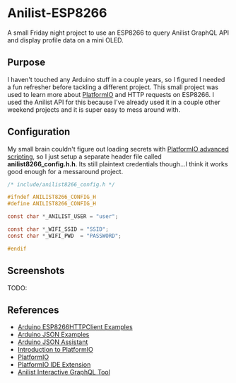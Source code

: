 # Anilist-ESP8266

A small Friday night project to use an ESP8266 to query Anilist GraphQL API and display profile data on a mini OLED.


## Purpose
I haven't touched any Arduino stuff in a couple years, so I figured I needed a fun refresher before tackling a different project. This small project was used to learn more about [PlatformIO](https://platformio.org/) and HTTP requests on ESP8266.
I used the Anilist API for this because I've already used it in a couple other weekend projects and it is super easy to mess around with.


## Configuration
My small brain couldn't figure out loading secrets with [PlatformIO advanced scripting](https://docs.platformio.org/en/latest/projectconf/advanced_scripting.html#construction-environments), so I just setup a separate header file called **anilist8266_config.h.h**.
Its still plaintext credentials though...I think it works good enough for a messaround project.
```c
/* include/anilist8266_config.h */

#ifndef ANILIST8266_CONFIG_H
#define ANILIST8266_CONFIG_H

const char *_ANILIST_USER = "user";

const char *_WIFI_SSID = "SSID";
const char *_WIFI_PWD  = "PASSWORD"; 

#endif
```


## Screenshots
TODO:



## References
* [Arduino ESP8266HTTPClient Examples](https://github.com/esp8266/Arduino/tree/master/libraries/ESP8266HTTPClient/examples)
* [Arduino JSON Examples](https://arduinojson.org/v6/example/)
* [Arduino JSON Assistant](https://arduinojson.org/v6/assistant/)
* [Introduction to PlatformIO](https://www.youtube.com/watch?v=0poh_2rBq7E)
* [PlatformIO](https://platformio.org/)
* [PlatformIO IDE Extension](https://marketplace.visualstudio.com/items?itemName=platformio.platformio-ide)
* [Anilist Interactive GraphQL Tool](https://anilist.co/graphiql)